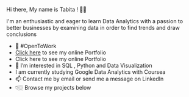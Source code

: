 Hi there, My name is Tabita ! 👋🏾

I'm an enthusiastic and eager to learn Data Analytics with a passion to better businesses  by examining data  in order to find trends and draw conclusions 

* 🌱 #OpenToWork
* [Click here](https://www.tabitacharles.com/) to see my online Portfolio
*  Click here to see my online Portfolio 
*  👀 I’m interested in SQL , Python and Data Visualization 
*  I am currently studying Google Data Analytics with Coursea
* 📫 Contact me by email or send me a message on LinkedIn
* 👇🏼 Browse my projects below 
 
<!---
tabitac/tabitac is a ✨ special ✨ repository because its `README.md` (this file) appears on your GitHub profile.
You can click the Preview link to take a look at your changes.
--->
